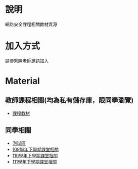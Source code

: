 # 說明
網路安全課程相關教材資源

# 加入方式
請聯繫陳老師邀請加入

# Material

## 教師課程相關(均為私有儲存庫，限同學瀏覽)
* [課程教材](https://github.com/TwMoonBear-Arsenal/ccit-lecturematerial-and-goodwork)

## 同學相關
* [測試區](https://github.com/TwMoonBear-Arsenal/test-area)
* [109學年下學期課堂相關](https://github.com/TwMoonBear-Arsenal/ccit-109-2-classwork)
* [110學年下學期課堂相關](https://github.com/TwMoonBear-Arsenal/ccit-110-2-classwork)
* [111學年下學期課堂相關](https://github.com/TwMoonBear-Arsenal/ccit-111-2-classwork)
